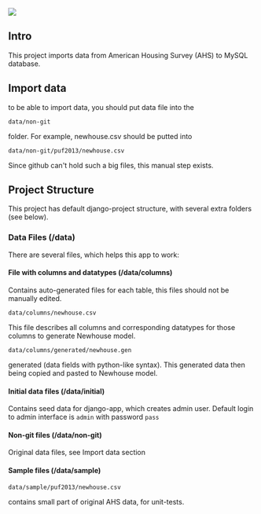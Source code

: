 ![](https://api.travis-ci.org/kiote/housing_survey.svg)

## Intro

This project imports data from American Housing Survey (AHS) to MySQL database.

## Import data

to be able to import data, you should put data file into the

```
data/non-git
```

folder. For example, newhouse.csv should be putted into

```
data/non-git/puf2013/newhouse.csv
```

Since github can't hold such a big files, this manual step exists.

## Project Structure

This project has default django-project structure, with several extra folders (see below).

### Data Files (/data)

There are several files, which helps this app to work:

#### File with columns and datatypes (/data/columns)

Contains auto-generated files for each table, this files should not be manually edited.

```
data/columns/newhouse.csv
```

This file describes all columns and corresponding datatypes for those columns to generate Newhouse model.

```
data/columns/generated/newhouse.gen
```

generated (data fields with python-like syntax).
This generated data then being copied and pasted to Newhouse model.

#### Initial data files (/data/initial)

Contains seed data for django-app, which creates admin user.
Default login to admin interface is ```admin``` with password ```pass```

#### Non-git files (/data/non-git)

Original data files, see Import data section

#### Sample files (/data/sample)

```
data/sample/puf2013/newhouse.csv
```

contains small part of original AHS data, for unit-tests.
